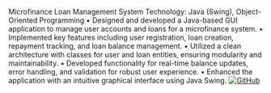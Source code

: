Microfinance Loan Management System
Technology: Java (Swing), Object-Oriented Programming
• Designed and developed a Java-based GUI application to manage user accounts and
loans for a microfinance system.
• Implemented key features including user registration, loan creation, repayment
tracking, and loan balance management.
• Utilized a clean architecture with classes for user and loan entities, ensuring
modularity and maintainability.
• Developed functionality for real-time balance updates, error handling, and validation
for robust user experience.
• Enhanced the application with an intuitive graphical interface using Java Swing.
[![GitHub](https://cdn.jsdelivr.net/gh/devicons/devicon/icons/github/github-original.svg)](https://github.com/HarshitSinghSengar/project.git)
